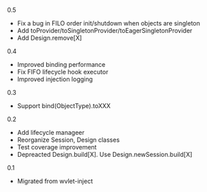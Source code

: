0.5 
 - Fix a bug in FILO order init/shutdown when objects are singleton
 - Add toProvider/toSingletonProvider/toEagerSingletonProvider
 - Add Design.remove[X]

0.4 
 - Improved binding performance
 - Fix FIFO lifecycle hook executor
 - Improved injection logging

0.3 
 - Support bind(ObjectType).toXXX 

0.2
 - Add lifecycle manageer
 - Reorganize Session, Design classes
 - Test coverage improvement
 - Depreacted Design.build[X]. Use Design.newSession.build[X]

0.1
 - Migrated from wvlet-inject
